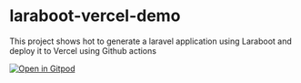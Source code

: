 # laraboot-vercel-demo

This project shows hot to generate a laravel application using Laraboot and deploy it to Vercel using Github actions

[![Open in Gitpod](https://gitpod.io/button/open-in-gitpod.svg)](https://github.com/oscarnevarezleal/laraboot-vercel-demo/tree/integration)

